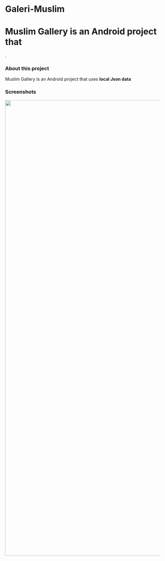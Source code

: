 # Galeri-Muslim
<h1>Muslim Gallery is an Android project that </h1>.

<h3>About this project</h3>
<p>Muslim Gallery is an Android project that uses <b>local Json data</b></p>

<h3>Screenshots</h3>
<img src="https://lh5.googleusercontent.com/XyqPa4KWyXopbTta5l_uGHUf8GFMC_-rFCdfUlSpFlw23FfnxI5gWUD_z-vye6CTKnX7R36GlPk067tsKlxC=w10000-h10000" width="720" height="1480"/>
